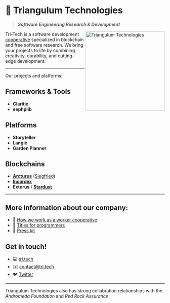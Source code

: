 # 🔮 Triangulum Technologies

> _**Software Engineering Research & Development**_

<a href="https://tri.tech"><img align="right" src="https://raw.githubusercontent.com/tri.tech/.github/main/profile/public/img/tree.svg" height="250" alt="Triangulum Technologies"></a>

Tri-Tech is a software development [cooperative](https://en.wikipedia.org/wiki/Worker_cooperative) specialized in blockchain and free software research.
We bring your projects to life by combining creativity, durability, and cutting-edge development.

---

Our projects and platforms:

## Frameworks & Tools

- **Claritie**
- **eephplib**

## Platforms

- **Storyteller**
- **Langic**
- **Garden Planner**

## Blockchains

- [**Arcturus**](https://github.com/triangulum-tech/Arcturus) ([Siegfried](https://github.com/triangulum-tech/siegfried))
- [**Incordex**](https://github.com/triangulum-tech/icd-ts-v0.1)
- **Exterus** / [**Stardust**](https://github.com/triangulum-tech/Stardust)

---

 ## More information about our company:

- 🤝️ [How we work as a worker cooperative](https://github.com/triangulum-tech/.github/tree/main/profile/scop/en/README.md)
- 🧙️ [Titles for programmers](https://github.com/triangulum-tech/.github/tree/main/profile/titles/en/README.md)
- 📰️ [Press kit](https://github.com/triangulum-tech/.github/tree/main/profile/press-kit/README.md)

## Get in touch! 

- 💻 [tri.tech](https://tri.tech/)
- ✉️ contact@tri.tech
- 🐦 [Twitter](https://twitter.com/tri.tech)

---
 
Triangulum Technologies also has strong collabration relationships with 
 the _Andromeda Foundation_
 and _Red Rock Assurance_
